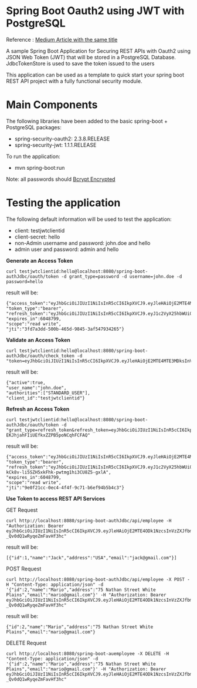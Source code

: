 # Spring Boot Oauth2 using JWT with PostgreSQL

Reference : [Medium Article with the same title](https://medium.com/@dassum/securing-spring-boot-rest-api-with-jsonweb-token-and-jdbc-token-store-67558a7d6c29)

A sample Spring Boot Application for Securing REST APIs with Oauth2 using JSON Web Token (JWT) that will be stored in a PostgreSQL Database. JdbcTokenStore is used to save the token issued to the users</br>

This application can be used as a template to quick start your spring boot REST API project with a fully functional security module.


Main Components
========

The following libraries have been added to the basic spring-boot + PostgreSQL packages:</br>

* spring-security-oauth2: 2.3.8.RELEASE
* spring-security-jwt: 1.1.1.RELEASE

To run the application: </br>

* mvn spring-boot:run 

Note: all passwords should [Bcrypt Encrypted](https://bcrypt-generator.com/)


Testing the application
=========

The following default information will be used to test the application:</br>

- client: testjwtclientid </br>
- client-secret: hello </br>
- non-Admin username and password: john.doe and hello
- admin user and password: admin and hello


<b>Generate an Access Token</b>

```
curl testjwtclientid:hello@localhost:8080/spring-boot-authJdbc/oauth/token -d grant_type=password -d username=john.doe -d password=hello
```

result will be: 

```
{"access_token":"eyJhbGciOiJIUzI1NiIsInR5cCI6IkpXVCJ9.eyJleHAiOjE2MTE4MTE3MDksInVzZXJfbmFtZSI6ImpvaG4uZG9lIiwiYXV0aG9yaXRpZXMiOlsiU1RBTkRBUkRfVVNFUiJdLCJqdGkiOiIzZmQ3YTNkZC01MDBiLTQ2NWQtOTg0NS0zYWY1NDc5MzQyNjUiLCJjbGllbnRfaWQiOiJ0ZXN0and0Y2xpZW50aWQiLCJzY29wZSI6WyJyZWFkIiwid3JpdGUiXX0.RAyzeeiUOzAWZTzWamI_iuaQBzVVcKRqya9LPBn3GPg",
"token_type":"bearer",
"refresh_token":"eyJhbGciOiJIUzI1NiIsInR5cCI6IkpXVCJ9.eyJ1c2VyX25hbWUiOiJqb2huLmRvZSIsInNjb3BlIjpbInJlYWQiLCJ3cml0ZSJdLCJhdGkiOiIzZmQ3YTNkZC01MDBiLTQ2NWQtOTg0NS0zYWY1NDc5MzQyNjUiLCJleHAiOjE4NjQ5NjI5MDksImF1dGhvcml0aWVzIjpbIlNUQU5EQVJEX1VTRVIiXSwianRpIjoiN2MxNWIzOGQtM2ZiZi00OGVlLThkZDUtYzU2MjZlNjBiNDJlIiwiY2xpZW50X2lkIjoidGVzdGp3dGNsaWVudGlkIn0.GIwyjdbXPctod6pWt8Lo3TCRBG287eOPKDe4zSFiCWc",
"expires_in":6048799,
"scope":"read write",
"jti":"3fd7a3dd-500b-465d-9845-3af547934265"}
```
     
<b>Validate an Access Token</b>

    
```
curl testjwtclientid:hello@localhost:8080/spring-boot-authJdbc/oauth/check_token -d "token=eyJhbGciOiJIUzI1NiIsInR5cCI6IkpXVCJ9.eyJleHAiOjE2MTE4MTE3MDksInVzZXJfbmFtZSI6ImpvaG4uZG9lIiwiYXV0aG9yaXRpZXMiOlsiU1RBTkRBUkRfVVNFUiJdLCJqdGkiOiIzZmQ3YTNkZC01MDBiLTQ2NWQtOTg0NS0zYWY1NDc5MzQyNjUiLCJjbGllbnRfaWQiOiJ0ZXN0and0Y2xpZW50aWQiLCJzY29wZSI6WyJyZWFkIiwid3JpdGUiXX0.RAyzeeiUOzAWZTzWamI_iuaQBzVVcKRqya9LPBn3GPg"
```

result will be:

```
{"active":true,
"user_name":"john.doe",
"authorities":["STANDARD_USER"],
"client_id":"testjwtclientid"}
```

<b>Refresh an Access Token</b>

```
curl testjwtclientid:hello@localhost:8080/spring-boot-authJdbc/oauth/token -d "grant_type=refresh_token&refresh_token=eyJhbGciOiJIUzI1NiIsInR5cCI6IkpXVCJ9.eyJ1c2VyX25hbWUiOiJqb2huLmRvZSIsInNjb3BlIjpbInJlYWQiLCJ3cml0ZSJdLCJhdGkiOiI1MWYzNTZkZC1mZjU4LTQ2NDMtYjZiNS0wOWYzMmYzYjdlNDkiLCJleHAiOjE4NjQ5NjU3MDYsImF1dGhvcml0aWVzIjpbIlNUQU5EQVJEX1VTRVIiXSwianRpIjoiNzQ4YjBjMzMtYTExYy00YjA0LTgwZjYtNGI2NjM5ZTFmOTVkIiwiY2xpZW50X2lkIjoidGVzdGp3dGNsaWVudGlkIn0.MOuC6f5L8c5-EKJhjahFIiUEfkxZZPB5poNCqhFCFAQ"
```

result will be:


```
{"access_token":"eyJhbGciOiJIUzI1NiIsInR5cCI6IkpXVCJ9.eyJleHAiOjE2MTE4MTQ4MDIsInVzZXJfbmFtZSI6ImpvaG4uZG9lIiwiYXV0aG9yaXRpZXMiOlsiU1RBTkRBUkRfVVNFUiJdLCJqdGkiOiI5ZTBmMjFjYy0wZWM0LTRmNGYtOWM3MS1iNmVmOTRiNWI0YzMiLCJjbGllbnRfaWQiOiJ0ZXN0and0Y2xpZW50aWQiLCJzY29wZSI6WyJyZWFkIiwid3JpdGUiXX0.rKS3O2MuKSgvNG3qkQ0kzMpNzk6PZClq0kI5OvwI9J8",
"token_type":"bearer",
"refresh_token":"eyJhbGciOiJIUzI1NiIsInR5cCI6IkpXVCJ9.eyJ1c2VyX25hbWUiOiJqb2huLmRvZSIsInNjb3BlIjpbInJlYWQiLCJ3cml0ZSJdLCJhdGkiOiI5ZTBmMjFjYy0wZWM0LTRmNGYtOWM3MS1iNmVmOTRiNWI0YzMiLCJleHAiOjE4NjQ5NjYwMDIsImF1dGhvcml0aWVzIjpbIlNUQU5EQVJEX1VTRVIiXSwianRpIjoiNDA5NzM5NTItOTFkOC00ZDE4LWJkZDAtMjgwNjAwNGI4ODNjIiwiY2xpZW50X2lkIjoidGVzdGp3dGNsaWVudGlkIn0.pdGj-kCk8v-li5SZH5xkFhk-pwtmg1hi3CU8Z5-gxlA",
"expires_in":6048799,
"scope":"read write",
"jti":"9e0f21cc-0ec4-4f4f-9c71-b6ef94b5b4c3"}
```


<b>Use Token to access REST API Services</b>

GET Request

```
curl http://localhost:8080/spring-boot-authJdbc/api/employee -H "Authorization: Bearer eyJhbGciOiJIUzI1NiIsInR5cCI6IkpXVCJ9.eyJleHAiOjE2MTE4ODk1NzcsInVzZXJfbmFtZSI6ImpvaG4uZG9lIiwiYXV0aG9yaXRpZXMiOlsiU1RBTkRBUkRfVVNFUiJdLCJqdGkiOiJmYmM1OWM5OC0xNDVkLTRkZDEtOGIxYS1kMzQxOTZmMzk4MDgiLCJjbGllbnRfaWQiOiJ0ZXN0and0Y2xpZW50aWQiLCJzY29wZSI6WyJyZWFkIiwid3JpdGUiXX0.d7BFFtfPJwfwsMmr_msW-_Qv0dQ1wRyqeZmFavHf3hc"
```


result will be:



```
[{"id":1,"name":"Jack","address":"USA","email":"jack@gmail.com"}]
```

POST Request

```
curl http://localhost:8080/spring-boot-authJdbc/api/employee -X POST -H "Content-Type: application/json" -d '{"id":2,"name":"Mario","address":"75 Nathan Street White Plains","email":"mario@gmail.com"}' -H "Authorization: Bearer eyJhbGciOiJIUzI1NiIsInR5cCI6IkpXVCJ9.eyJleHAiOjE2MTE4ODk1NzcsInVzZXJfbmFtZSI6ImpvaG4uZG9lIiwiYXV0aG9yaXRpZXMiOlsiU1RBTkRBUkRfVVNFUiJdLCJqdGkiOiJmYmM1OWM5OC0xNDVkLTRkZDEtOGIxYS1kMzQxOTZmMzk4MDgiLCJjbGllbnRfaWQiOiJ0ZXN0and0Y2xpZW50aWQiLCJzY29wZSI6WyJyZWFkIiwid3JpdGUiXX0.d7BFFtfPJwfwsMmr_msW-_Qv0dQ1wRyqeZmFavHf3hc"
```

result will be:


```
{"id":2,"name":"Mario","address":"75 Nathan Street White Plains","email":"mario@gmail.com"}
```

DELETE Request

```
curl http://localhost:8080/spring-boot-auemployee -X DELETE -H "Content-Type: application/json" -d '{"id":2,"name":"Mario","address":"75 Nathan Street White Plains","email":"mario@gmail.com"}' -H "Authorization: Bearer eyJhbGciOiJIUzI1NiIsInR5cCI6IkpXVCJ9.eyJleHAiOjE2MTE4ODk1NzcsInVzZXJfbmFtZSI6ImpvaG4uZG9lIiwiYXV0aG9yaXRpZXMiOlsiU1RBTkRBUkRfVVNFUiJdLCJqdGkiOiJmYmM1OWM5OC0xNDVkLTRkZDEtOGIxYS1kMzQxOTZmMzk4MDgiLCJjbGllbnRfaWQiOiJ0ZXN0and0Y2xpZW50aWQiLCJzY29wZSI6WyJyZWFkIiwid3JpdGUiXX0.d7BFFtfPJwfwsMmr_msW-_Qv0dQ1wRyqeZmFavHf3hc"
```
